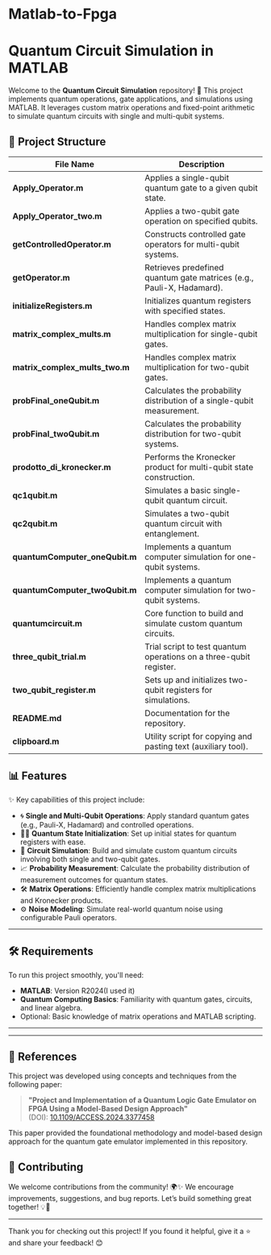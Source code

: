 # Matlab-to-Fpga
# Quantum Circuit Simulation in MATLAB

Welcome to the **Quantum Circuit Simulation** repository! 🚀 This project implements quantum operations, gate applications, and simulations using MATLAB. It leverages custom matrix operations and fixed-point arithmetic to simulate quantum circuits with single and multi-qubit systems.

## 📂 Project Structure

| File Name                     | Description                                                                 |
|-------------------------------|-----------------------------------------------------------------------------|
| **Apply_Operator.m**         | Applies a single-qubit quantum gate to a given qubit state.                 |
| **Apply_Operator_two.m**     | Applies a two-qubit gate operation on specified qubits.                     |
| **getControlledOperator.m**  | Constructs controlled gate operators for multi-qubit systems.               |
| **getOperator.m**            | Retrieves predefined quantum gate matrices (e.g., Pauli-X, Hadamard).      |
| **initializeRegisters.m**    | Initializes quantum registers with specified states.                       |
| **matrix_complex_mults.m**   | Handles complex matrix multiplication for single-qubit gates.              |
| **matrix_complex_mults_two.m** | Handles complex matrix multiplication for two-qubit gates.              |
| **probFinal_oneQubit.m**     | Calculates the probability distribution of a single-qubit measurement.      |
| **probFinal_twoQubit.m**     | Calculates the probability distribution for two-qubit systems.             |
| **prodotto_di_kronecker.m**  | Performs the Kronecker product for multi-qubit state construction.         |
| **qc1qubit.m**               | Simulates a basic single-qubit quantum circuit.                            |
| **qc2qubit.m**               | Simulates a two-qubit quantum circuit with entanglement.                   |
| **quantumComputer_oneQubit.m** | Implements a quantum computer simulation for one-qubit systems.        |
| **quantumComputer_twoQubit.m** | Implements a quantum computer simulation for two-qubit systems.        |
| **quantumcircuit.m**         | Core function to build and simulate custom quantum circuits.               |
| **three_qubit_trial.m**      | Trial script to test quantum operations on a three-qubit register.         |
| **two_qubit_register.m**     | Sets up and initializes two-qubit registers for simulations.               |
| **README.md**                | Documentation for the repository.                                          |
| **clipboard.m**              | Utility script for copying and pasting text (auxiliary tool).              |

## 📊 Features
✨ Key capabilities of this project include:

- 🌀 **Single and Multi-Qubit Operations**: Apply standard quantum gates (e.g., Pauli-X, Hadamard) and controlled operations.
- 🧑‍🔬 **Quantum State Initialization**: Set up initial states for quantum registers with ease.
- 🔄 **Circuit Simulation**: Build and simulate custom quantum circuits involving both single and two-qubit gates.
- 📈 **Probability Measurement**: Calculate the probability distribution of measurement outcomes for quantum states.
- 🛠️ **Matrix Operations**: Efficiently handle complex matrix multiplications and Kronecker products.
- ⚙️ **Noise Modeling**: Simulate real-world quantum noise using configurable Pauli operators.

---

## 🛠️ Requirements

To run this project smoothly, you'll need:

- **MATLAB**: Version R2024(I used it)
- **Quantum Computing Basics**: Familiarity with quantum gates, circuits, and linear algebra.
- Optional: Basic knowledge of matrix operations and MATLAB scripting.

---
---

## 📄 References

This project was developed using concepts and techniques from the following paper:

> **"Project and Implementation of a Quantum Logic Gate Emulator on FPGA Using a Model-Based Design Approach"**  
>(DOI): [10.1109/ACCESS.2024.3377458](https://doi.org/10.1109/ACCESS.2024.3377458)

This paper provided the foundational methodology and model-based design approach for the quantum gate emulator implemented in this repository.

## 🤝 Contributing

We welcome contributions from the community! 🌍✨
We encourage improvements, suggestions, and bug reports. Let’s build something great together! 💡🔧

---

Thank you for checking out this project! If you found it helpful, give it a ⭐ and share your feedback! 😊

